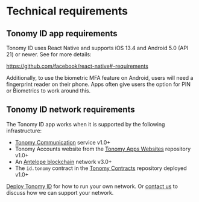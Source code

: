 # Technical requirements

## Tonomy ID app requirements

Tonomy ID uses React Native and supports iOS 13.4 and Android 5.0 (API 21) or newer. See for more details:

<https://github.com/facebook/react-native#-requirements>

Additionally, to use the biometric MFA feature on Android, users will need a fingerprint reader on their phone. Apps often give users the option for PIN or Biometrics to work around this.

## Tonomy ID network requirements

The Tonomy ID app works when it is supported by the following infrastructure:

- <a href="https://github.com/Tonomy-Foundation/Tonomy-Communication" target="_blank">Tonomy Communication</a> service v1.0+
- Tonomy Accounts website from the <a href="https://github.com/Tonomy-Foundation/Tonomy-App-Websites" target="_blank">Tonomy Apps Websites</a> repository v1.0+
- An <a href="https://antelope.io/" target="_blank">Antelope blockchain</a> network v3.0+
- The `id.tonomy` contract in the <a href="https://github.com/Tonomy-Foundation/Tonomy-Contracts" target="_blank">Tonomy Contracts</a> repository deployed v1.0+

[Deploy Tonomy ID](../../guides/deploy) for how to run your own network. Or <a href="https://tonomy.io/contact" target="_blank">contact us</a> to discuss how we can support your network.
